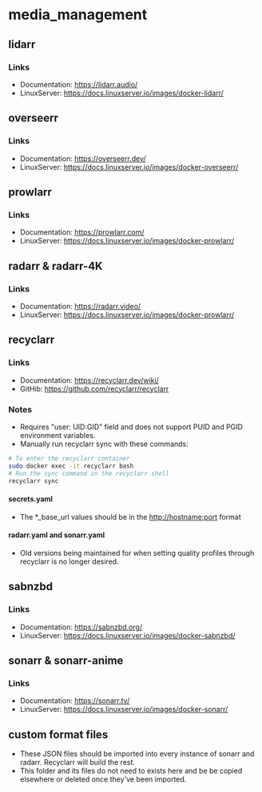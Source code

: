 # media_management

## lidarr

### Links

* Documentation: <https://lidarr.audio/>
* LinuxServer: <https://docs.linuxserver.io/images/docker-lidarr/>

## overseerr

### Links

* Documentation: <https://overseerr.dev/>
* LinuxServer: <https://docs.linuxserver.io/images/docker-overseerr/>

## prowlarr

### Links

* Documentation: <https://prowlarr.com/>
* LinuxServer: <https://docs.linuxserver.io/images/docker-prowlarr/>

## radarr & radarr-4K

### Links

* Documentation: <https://radarr.video/>
* LinuxServer: <https://docs.linuxserver.io/images/docker-prowlarr/>

## recyclarr

### Links

* Documentation: <https://recyclarr.dev/wiki/>
* GitHib: <https://github.com/recyclarr/recyclarr>

### Notes

* Requires "user: UID:GID" field and does not support PUID and PGID environment variables.
* Manually run recyclarr sync with these commands:

```bash
# To enter the recyclarr container
sudo docker exec -it recyclarr bash
# Run the sync command in the recyclarr shell
recyclarr sync
```

#### secrets.yaml

* The *_base_url values should be in the <http://hostname:port> format

#### radarr.yaml and sonarr.yaml

* Old versions being maintained for when setting quality profiles through recyclarr is no longer desired.

## sabnzbd

### Links

* Documentation: <https://sabnzbd.org/>
* LinuxServer: <https://docs.linuxserver.io/images/docker-sabnzbd/>

## sonarr & sonarr-anime

### Links

* Documentation: <https://sonarr.tv/>
* LinuxServer: <https://docs.linuxserver.io/images/docker-sonarr/>

## custom format files

* These JSON files should be imported into every instance of sonarr and radarr. Recyclarr will build the rest.
* This folder and its files do not need to exists here and be be copied elsewhere or deleted once they've been imported.
